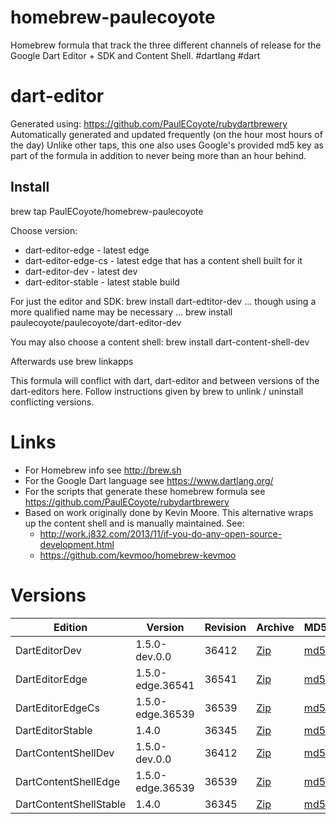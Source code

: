 homebrew-paulecoyote
====================

Homebrew formula that track the three different channels of release for the Google Dart Editor + SDK and Content Shell.  #dartlang #dart

dart-editor
===========

Generated using: https://github.com/PaulECoyote/rubydartbrewery
Automatically generated and updated frequently (on the hour most hours of the day)
Unlike other taps, this one also uses Google's provided md5 key as part of the formula in addition to never being more than an hour behind.

Install
-------
brew tap PaulECoyote/homebrew-paulecoyote

Choose version:
* dart-editor-edge - latest edge
* dart-editor-edge-cs - latest edge that has a content shell built for it
* dart-editor-dev - latest dev
* dart-editor-stable - latest stable build

For just the editor and SDK:
brew install dart-edtitor-dev
... though using a more qualified name may be necessary ...
brew install paulecoyote/paulecoyote/dart-editor-dev

You may also choose a content shell:
brew install dart-content-shell-dev

Afterwards use 
brew linkapps

This formula will conflict with dart, dart-editor and between versions of the dart-editors here.  Follow instructions given by brew to unlink / uninstall conflicting versions.

Links
=====
* For Homebrew info see http://brew.sh
* For the Google Dart language see https://www.dartlang.org/
* For the scripts that generate these homebrew formula see https://github.com/PaulECoyote/rubydartbrewery
* Based on work originally done by Kevin Moore. This alternative wraps up the content shell and is manually maintained.  See: 
    * http://work.j832.com/2013/11/if-you-do-any-open-source-development.html
    * https://github.com/kevmoo/homebrew-kevmoo

Versions
========
| Edition | Version | Revision | Archive | MD5 | Notes |
| ------- | ------- | -------- | ------- | --- | ----- |
| DartEditorDev | 1.5.0-dev.0.0 | 36412 | [Zip](http://storage.googleapis.com/dart-archive/channels/dev/release/36412/editor/darteditor-macos-x64.zip) | [md5](http://storage.googleapis.com/dart-archive/channels/dev/release/36412/editor/darteditor-macos-x64.zip.md5sum) | [Changes](http://storage.googleapis.com/dart-archive/channels/dev/release/latest/changelog.html) |
| DartEditorEdge | 1.5.0-edge.36541 | 36541 | [Zip](http://storage.googleapis.com/dart-archive/channels/be/raw/36541/editor/darteditor-macos-x64.zip) | [md5](http://storage.googleapis.com/dart-archive/channels/be/raw/36541/editor/darteditor-macos-x64.zip.md5sum) | - |
| DartEditorEdgeCs | 1.5.0-edge.36539 | 36539 | [Zip](http://storage.googleapis.com/dart-archive/channels/be/raw/36539/editor/darteditor-macos-x64.zip) | [md5](http://storage.googleapis.com/dart-archive/channels/be/raw/36539/editor/darteditor-macos-x64.zip.md5sum) | - |
| DartEditorStable | 1.4.0 | 36345 | [Zip](http://storage.googleapis.com/dart-archive/channels/stable/release/36345/editor/darteditor-macos-x64.zip) | [md5](http://storage.googleapis.com/dart-archive/channels/stable/release/36345/editor/darteditor-macos-x64.zip.md5sum) | [Changes](http://storage.googleapis.com/dart-archive/channels/stable/release/latest/changelog.html) |
| DartContentShellDev | 1.5.0-dev.0.0 | 36412 | [Zip](http://storage.googleapis.com/dart-archive/channels/dev/release/36412/dartium/content_shell-macos-ia32-release.zip) | [md5](http://storage.googleapis.com/dart-archive/channels/dev/release/36412/dartium/content_shell-macos-ia32-release.zip.md5sum) | - |
| DartContentShellEdge | 1.5.0-edge.36539 | 36539 | [Zip](http://storage.googleapis.com/dart-archive/channels/be/raw/36539/dartium/content_shell-macos-ia32-release.zip) | [md5](http://storage.googleapis.com/dart-archive/channels/be/raw/36539/dartium/content_shell-macos-ia32-release.zip.md5sum) | - |
| DartContentShellStable | 1.4.0 | 36345 | [Zip](http://storage.googleapis.com/dart-archive/channels/stable/release/36345/dartium/content_shell-macos-ia32-release.zip) | [md5](http://storage.googleapis.com/dart-archive/channels/stable/release/36345/dartium/content_shell-macos-ia32-release.zip.md5sum) | - |
